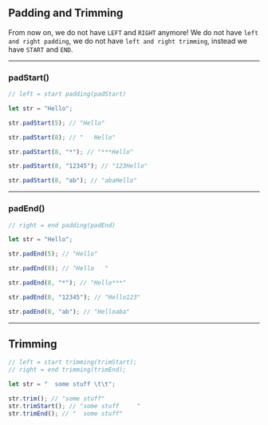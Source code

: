 ## Padding and Trimming 
From now on, we do not have `LEFT` and `RIGHT` anymore!
We do not have `left and right padding`, we do not have `left and right trimming`, instead we have `START` and `END`.
- - - - - 

### padStart()
```js
// left = start padding(padStart)

let str = "Hello"; 

str.padStart(5); // "Hello"

str.padStart(8); // "   Hello"

str.padStart(8, "*"); // "***Hello"

str.padStart(8, "12345"); // "123Hello"

str.padStart(8, "ab"); // "abaHello"

```
- - - - - 
### padEnd()
```js
// right = end padding(padEnd)

let str = "Hello";

str.padEnd(5); // "Hello"

str.padEnd(8); // "Hello   "

str.padEnd(8, "*"); // "Hello***"

str.padEnd(8, "12345"); // "Hello123"

str.padEnd(8, "ab"); // "Helloaba"

```

- - - - - 

## Trimming

```js
// left = start trimming(trimStart);
// right = end trimming(trimEnd);

let str = "  some stuff \t\t";

str.trim(); // "some stuff"
str.trimStart(); // "some stuff     "
str.trimEnd(); // "  some stuff"

```
